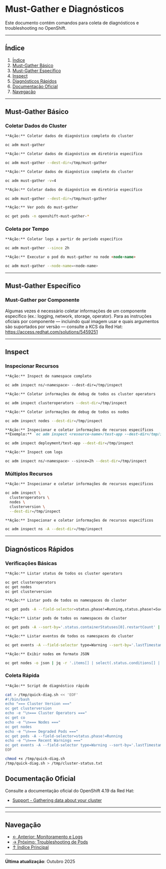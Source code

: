 # Must-Gather e Diagnósticos

Este documento contém comandos para coleta de diagnósticos e troubleshooting no OpenShift.

---

## Índice

1. [Índice](#índice)
2. [Must-Gather Básico](#must-gather-básico)
3. [Must-Gather Específico](#must-gather-específico)
4. [Inspect](#inspect)
5. [Diagnósticos Rápidos](#diagnósticos-rápidos)
6. [Documentação Oficial](#documentação-oficial)
7. [Navegação](#navegação)
---

## Must-Gather Básico

### Coletar Dados do Cluster
```markdown
**Ação:** Coletar dados de diagnóstico completo do cluster
```

```bash ignore-test
oc adm must-gather
```

```markdown
**Ação:** Coletar dados de diagnóstico em diretório específico
```

```bash ignore-test
oc adm must-gather --dest-dir=/tmp/must-gather
```

```markdown
**Ação:** Coletar dados de diagnóstico completo do cluster
```

```bash ignore-test
oc adm must-gather -v=4
```

```markdown
**Ação:** Coletar dados de diagnóstico em diretório específico
```

```bash ignore-test
oc adm must-gather --dest-dir=/tmp/must-gather
```

```markdown
**Ação:** Ver pods do must-gather
```

```bash ignore-test
oc get pods -n openshift-must-gather-*
```

### Coleta por Tempo
```markdown
**Ação:** Coletar logs a partir de período específico
```

```bash ignore-test
oc adm must-gather --since 2h
```

```markdown
**Ação:** Executar o pod do must-gather no node <node-name>
```

```bash ignore-test
oc adm must-gather --node-name=<node-name>
```

---

## Must-Gather Específico

### Must-Gather por Componente

Algumas vezes é necessário coletar informações de um componente específico (ex.: logging, network, storage, operator). Para as instruções oficiais por componente — incluindo qual imagem usar e quais argumentos são suportados por versão — consulte a KCS da Red Hat:
https://access.redhat.com/solutions/5459251

---

## Inspect

### Inspecionar Recursos
```markdown
**Ação:** Inspect de namespace completo
```

```bash ignore-test
oc adm inspect ns/<namespace> --dest-dir=/tmp/inspect
```

```markdown
**Ação:** Coletar informações de debug de todos os cluster operators
```

```bash ignore-test
oc adm inspect clusteroperators --dest-dir=/tmp/inspect
```

```markdown
**Ação:** Coletar informações de debug de todos os nodes
```

```bash ignore-test
oc adm inspect nodes --dest-dir=/tmp/inspect
```

```markdown
**Ação:** Inspecionar e coletar informações de recursos específicos
**Exemplo:** `oc adm inspect <resource-name>/test-app --dest-dir=/tmp/inspect`
```

```bash ignore-test
oc adm inspect deployment/test-app --dest-dir=/tmp/inspect
```

```markdown
**Ação:** Inspect com logs
```

```bash ignore-test
oc adm inspect ns/<namespace> --since=2h --dest-dir=/tmp/inspect
```

### Múltiplos Recursos
```markdown
**Ação:** Inspecionar e coletar informações de recursos específicos
```

```bash ignore-test
oc adm inspect \
  clusteroperators \
  nodes \
  clusterversion \
  --dest-dir=/tmp/inspect
```

```markdown
**Ação:** Inspecionar e coletar informações de recursos específicos
```

```bash ignore-test
oc adm inspect ns -A --dest-dir=/tmp/inspect
```

---

## Diagnósticos Rápidos

### Verificações Básicas
```markdown
**Ação:** Listar status de todos os cluster operators
```

```bash
oc get clusteroperators
oc get nodes
oc get clusterversion
```

```markdown
**Ação:** Listar pods de todos os namespaces do cluster
```

```bash
oc get pods -A --field-selector=status.phase!=Running,status.phase!=Succeeded
```

```markdown
**Ação:** Listar pods de todos os namespaces do cluster
```

```bash ignore-test
oc get pods -A --sort-by='.status.containerStatuses[0].restartCount' | tail -20
```

```markdown
**Ação:** Listar eventos de todos os namespaces do cluster
```

```bash
oc get events -A --field-selector type=Warning --sort-by='.lastTimestamp' | tail -20
```

```markdown
**Ação:** Exibir nodes em formato JSON
```

```bash ignore-test
oc get nodes -o json | jq -r '.items[] | select(.status.conditions[] | select(.type=="Ready" and .status!="True")) | .metadata.name'
```

### Coleta Rápida
```markdown
**Ação:** Script de diagnóstico rápido
```

```bash
cat > /tmp/quick-diag.sh << 'EOF'
#!/bin/bash
echo "=== Cluster Version ==="
oc get clusterversion
echo -e "\n=== Cluster Operators ==="
oc get co
echo -e "\n=== Nodes ==="
oc get nodes
echo -e "\n=== Degraded Pods ==="
oc get pods -A --field-selector=status.phase!=Running
echo -e "\n=== Recent Warnings ==="
oc get events -A --field-selector type=Warning --sort-by='.lastTimestamp' | tail -20
EOF
```

```bash
chmod +x /tmp/quick-diag.sh
/tmp/quick-diag.sh > /tmp/cluster-status.txt
```

## Documentação Oficial

Consulte a documentação oficial do OpenShift 4.19 da Red Hat:

- <a href="https://docs.redhat.com/en/documentation/openshift_container_platform/4.19/html/support">Support - Gathering data about your cluster</a>
---

---

## Navegação

- [← Anterior: Monitoramento e Logs](11-monitoramento-logs.md)
- [→ Próximo: Troubleshooting de Pods](13-troubleshooting-pods.md)
- [↑ Índice Principal](README.md)

---

**Última atualização**: Outubro 2025
